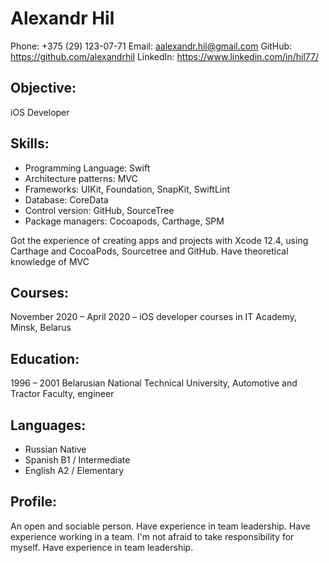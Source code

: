 # **Alexandr Hil**

Phone: +375 (29) 123-07-71
Email:  <aalexandr.hil@gmail.com>
GitHub: <https://github.com/alexandrhil>
LinkedIn: <https://www.linkedin.com/in/hil77/>

## Objective: 
iOS Developer

## Skills: 
* Programming Language:              Swift
* Architecture patterns:                   MVC
* Frameworks:                                 UIKit, Foundation, SnapKit, SwiftLint
* Database:                                     CoreData
* Control version:                            GitHub, SourceTree
* Package managers:                     Cocoapods, Carthage, SPM
                                 
Got the experience of creating apps and projects with Xcode 12.4, using Carthage and CocoaPods, Sourcetree and GitHub. Have theoretical knowledge of MVC

## Courses: 
November 2020 – April 2020 – iOS developer courses in IT Academy, Minsk, Belarus

## Education:
1996 – 2001 Belarusian National Technical University, Automotive and Tractor Faculty, engineer

## Languages:
* Russian      Native
* Spanish     B1 / Intermediate
* English     A2 / Elementary

## Profile:
An open and sociable person. 
Have experience in team leadership.
Have experience working in a team. 
I'm not afraid to take responsibility for myself.
Have experience in team leadership.
